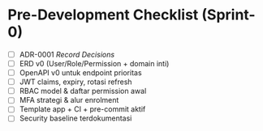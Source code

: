 # Pre-Development Checklist (Sprint-0)

- [ ] ADR-0001 *Record Decisions*
- [ ] ERD v0 (User/Role/Permission + domain inti)
- [ ] OpenAPI v0 untuk endpoint prioritas
- [ ] JWT claims, expiry, rotasi refresh
- [ ] RBAC model & daftar permission awal
- [ ] MFA strategi & alur enrolment
- [ ] Template app + CI + pre-commit aktif
- [ ] Security baseline terdokumentasi

